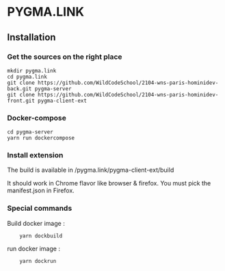 # PYGMA.LINK
## Installation
### Get the sources on the right place
``` 
mkdir pygma.link
cd pygma.link
git clone https://github.com/WildCodeSchool/2104-wns-paris-hominidev-back.git pygma-server
git clone https://github.com/WildCodeSchool/2104-wns-paris-hominidev-front.git pygma-client-ext
```

### Docker-compose
```
cd pygma-server 
yarn run dockercompose
```

### Install extension
The build is available in /pygma.link/pygma-client-ext/build

It should work in Chrome flavor like browser & firefox. You must pick the manifest.json in Firefox.

### Special commands
Build docker image : 
```
    yarn dockbuild
```
run docker image : 
```
    yarn dockrun
```